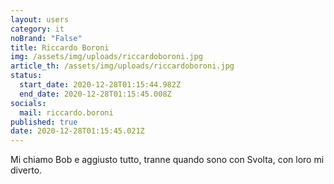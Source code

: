 ```yaml
---
layout: users
category: it
noBrand: "False"
title: Riccardo Boroni
img: /assets/img/uploads/riccardoboroni.jpg
article_th: /assets/img/uploads/riccardoboroni.jpg
status:
  start_date: 2020-12-28T01:15:44.982Z
  end_date: 2020-12-28T01:15:45.008Z
socials:
  mail: riccardo.boroni
published: true
date: 2020-12-28T01:15:45.021Z
---
```

Mi chiamo Bob e aggiusto tutto, tranne quando sono con Svolta, con loro mi diverto.
